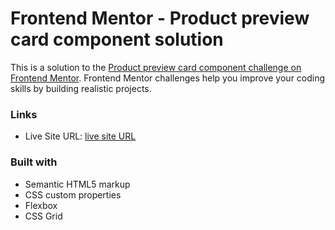 # Frontend Mentor - Product preview card component solution

This is a solution to the [Product preview card component challenge on Frontend Mentor](https://www.frontendmentor.io/challenges/product-preview-card-component-GO7UmttRfa). Frontend Mentor challenges help you improve your coding skills by building realistic projects.

### Links

- Live Site URL: [live site URL](https://product-preview-card-html-css.netlify.app)

### Built with

- Semantic HTML5 markup
- CSS custom properties
- Flexbox
- CSS Grid
